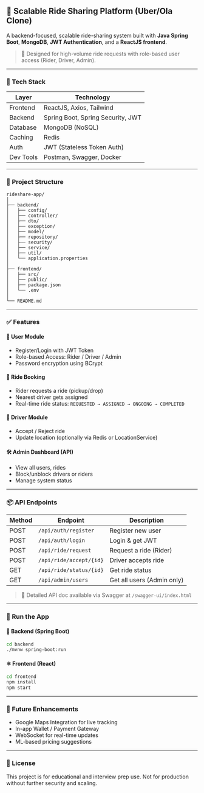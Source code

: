 ## 🚗 Scalable Ride Sharing Platform (Uber/Ola Clone)

A backend-focused, scalable ride-sharing system built with **Java Spring Boot**, **MongoDB**, **JWT Authentication**, and a **ReactJS frontend**.

> 💼 Designed for high-volume ride requests with role-based user access (Rider, Driver, Admin).

---

### 📌 Tech Stack

| Layer         | Technology                          |
| ------------- | ----------------------------------- |
| Frontend      | ReactJS, Axios, Tailwind            |
| Backend       | Spring Boot, Spring Security, JWT   |
| Database      | MongoDB (NoSQL)                     |
| Caching       | Redis                               |
| Auth          | JWT (Stateless Token Auth)          |
| Dev Tools     | Postman, Swagger, Docker            |

---

### 📁 Project Structure

```
rideshare-app/
│
├── backend/
│   ├── config/
│   ├── controller/
│   ├── dto/
│   ├── exception/
│   ├── model/
│   ├── repository/
│   ├── security/
│   ├── service/
│   ├── util/
│   └── application.properties
│
├── frontend/
│   ├── src/
│   ├── public/
│   ├── package.json
│   └── .env
│
└── README.md
```

---

### ✅ Features

#### 👤 User Module

* Register/Login with JWT Token
* Role-based Access: Rider / Driver / Admin
* Password encryption using BCrypt

#### 🚕 Ride Booking

* Rider requests a ride (pickup/drop)
* Nearest driver gets assigned
* Real-time ride status: `REQUESTED → ASSIGNED → ONGOING → COMPLETED`

#### 📍 Driver Module

* Accept / Reject ride
* Update location (optionally via Redis or LocationService)

#### 🛠 Admin Dashboard (API)

* View all users, rides
* Block/unblock drivers or riders
* Manage system status

---

### 📦 API Endpoints

| Method | Endpoint                | Description                |
| ------ | ----------------------- | -------------------------- |
| POST   | `/api/auth/register`    | Register new user          |
| POST   | `/api/auth/login`       | Login & get JWT            |
| POST   | `/api/ride/request`     | Request a ride (Rider)     |
| POST   | `/api/ride/accept/{id}` | Driver accepts ride        |
| GET    | `/api/ride/status/{id}` | Get ride status            |
| GET    | `/api/admin/users`      | Get all users (Admin only) |

> 📘 Detailed API doc available via Swagger at `/swagger-ui/index.html`

---

### 🧪 Run the App

#### 🔧 Backend (Spring Boot)

```bash
cd backend
./mvnw spring-boot:run
```

#### ⚛️ Frontend (React)

```bash
cd frontend
npm install
npm start
```

---

### 🚀 Future Enhancements

* Google Maps Integration for live tracking
* In-app Wallet / Payment Gateway
* WebSocket for real-time updates
* ML-based pricing suggestions

---

### 📄 License

This project is for educational and interview prep use. Not for production without further security and scaling.
